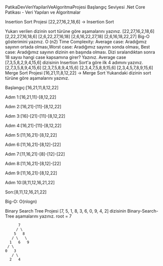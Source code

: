PatikaDevVeriYapilariVeAlgoritmaProjesi
Başlangıç Seviyesi .Net Core Patikası - Veri Yapıları ve Algoritmalar

Insertion Sort Projesi
[22,27,16,2,18,6] -> Insertion Sort

Yukarı verilen dizinin sort türüne göre aşamalarını yazınız. [22,27,16,2,18,6] [2,22,27,16,18,6] [2,6,22,27,16,18] [2,6,16,22,27,18] [2,6,16,18,22,27]
Big-O gösterimini yazınız. O (n2)
Time Complexity: Average case: Aradığımız sayının ortada olması,Worst case: Aradığımız sayının sonda olması, Best case: Aradığımız sayının dizinin en başında olması.
Dizi sıralandıktan sonra 18 sayısı hangi case kapsamına girer? Yazınız. Average case [7,3,5,8,2,9,4,15,6] dizisinin Insertion Sort'a göre ilk 4 adımını yazınız. [2,7,3,5,8,9,4,15,6] [2,3,7,5,8,9,4,15,6] [2,3,4,7,5,8,9,15,6] [2,3,4,5,7,8,9,15,6]
Merge Sort Projesi
[16,21,11,8,12,22] -> Merge Sort
Yukarıdaki dizinin sort türüne göre aşamalarını yazınız.

Başlangıç:[16,21,11,8,12,22]

Adım 1:[16,21,11]-[8,12,22]

Adım 2:[16,21]-[11]-[8,12,22]

Adım 3:[16]-[21]-[11]-[8,12,22]

Adım 4:[16,21]-[11]-[8,12,22]

Adım 5:[11,16,21]-[8,12,22]

Adım 6:[11,16,21]-[8,12]-[22]

Adım 7:[11,16,21]-[8]-[12]-[22]

Adım 8:[11,16,21]-[8,12]-[22]

Adım 9:[11,16,21]-[8,12,22]

Adım 10:[8,11,12,16,21,22]

Son:[8,11,12,16,21,22]

Big-O: O(nlogn)

Binary Search Tree Projesi
[7, 5, 1, 8, 3, 6, 0, 9, 4, 2] dizisinin Binary-Search-Tree aşamalarını yazınız. root = 7

          7
         / \
        5   8
       / \   \  
      1   6   9
     / \   
    0   3 
       / \
      2   4      

